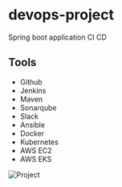 # devops-project
Spring boot application CI CD

## Tools

- Github
- Jenkins
- Maven
- Sonarqube
- Slack
- Ansible
- Docker
- Kubernetes
- AWS EC2
- AWS EKS

![Project](https://user-images.githubusercontent.com/92622331/182093137-b6bd072b-ec75-4a2c-a0de-c216a61c6032.png)

